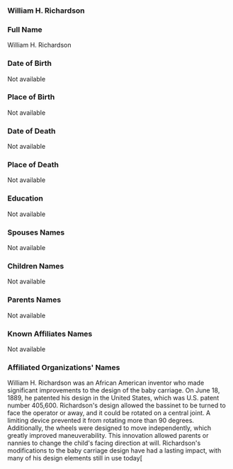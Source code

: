 ### William H. Richardson

### Full Name

William H. Richardson

### Date of Birth

Not available

### Place of Birth

Not available

### Date of Death

Not available

### Place of Death

Not available

### Education

Not available

### Spouses Names

Not available

### Children Names

Not available

### Parents Names

Not available

### Known Affiliates Names

Not available

### Affiliated Organizations' Names

William H. Richardson was an African American inventor who made significant improvements to the design of the baby carriage. On June 18, 1889, he patented his design in the United States, which was U.S. patent number 405,600. Richardson's design allowed the bassinet to be turned to face the operator or away, and it could be rotated on a central joint. A limiting device prevented it from rotating more than 90 degrees. Additionally, the wheels were designed to move independently, which greatly improved maneuverability. This innovation allowed parents or nannies to change the child's facing direction at will. Richardson's modifications to the baby carriage design have had a lasting impact, with many of his design elements still in use today[